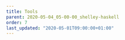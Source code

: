 ```yaml
---
title: Tools
parent: 2020-05-04_05-00-00_shelley-haskell
order: 7
last_updated: "2020-05-01T09:00:00+01:00"
---
```

